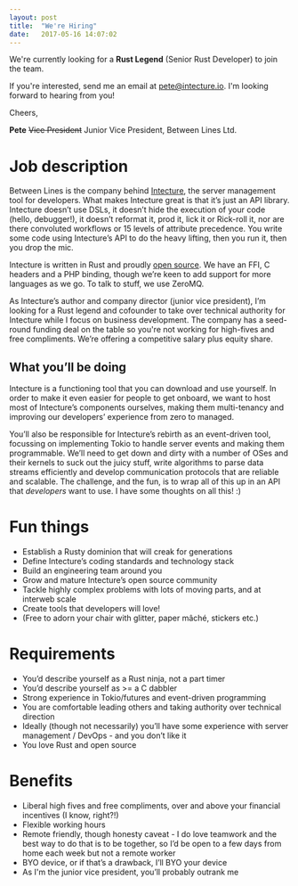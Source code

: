 ```yaml
---
layout: post
title:  "We're Hiring"
date:   2017-05-16 14:07:02
---
```

We're currently looking for a **Rust Legend** (Senior Rust Developer) to join the team.

If you're interested, send me an email at [pet&#101;&#64;intecture&#46;io](m&#97;il&#116;&#111;&#58;pe&#37;&#55;4e&#64;i&#37;&#54;E&#116;&#101;&#37;&#54;3tur%6&#53;&#37;2Eio). I'm looking forward to hearing from you!

Cheers,

**Pete**
<s>Vice President</s> Junior Vice President, Between Lines Ltd.

# Job description
Between Lines is the company behind [Intecture](https://intecture.io), the server management tool for developers. What makes Intecture great is that it’s just an API library. Intecture doesn’t use DSLs, it doesn’t hide the execution of your code (hello, debugger!), it doesn’t reformat it, prod it, lick it or Rick-roll it, nor are there convoluted workflows or 15 levels of attribute precedence. You write some code using Intecture’s API to do the heavy lifting, then you run it, then you drop the mic.

Intecture is written in Rust and proudly [open source](https://github.com/intecture). We have an FFI, C headers and a PHP binding, though we’re keen to add support for more languages as we go. To talk to stuff, we use ZeroMQ.

As Intecture’s author and company director (junior vice president), I’m looking for a Rust legend and cofounder to take over technical authority for Intecture while I focus on business development. The company has a seed-round funding deal on the table so you're not working for high-fives and free compliments. We’re offering a competitive salary plus equity share.

## What you’ll be doing
Intecture is a functioning tool that you can download and use yourself. In order to make it even easier for people to get onboard, we want to host most of Intecture’s components ourselves, making them multi-tenancy and improving our developers’ experience from zero to managed.

You’ll also be responsible for Intecture’s rebirth as an event-driven tool, focussing on implementing Tokio to handle server events and making them programmable. We’ll need to get down and dirty with a number of OSes and their kernels to suck out the juicy stuff, write algorithms to parse data streams efficiently and develop communication protocols that are reliable and scalable. The challenge, and the fun, is to wrap all of this up in an API that _developers_ want to use. I have some thoughts on all this! :)

# Fun things
- Establish a Rusty dominion that will creak for generations
- Define Intecture’s coding standards and technology stack
- Build an engineering team around you
- Grow and mature Intecture’s open source community
- Tackle highly complex problems with lots of moving parts, and at interweb scale
- Create tools that developers will love!
- (Free to adorn your chair with glitter, paper mâché, stickers etc.)

# Requirements
- You’d describe yourself as a Rust ninja, not a part timer
- You’d describe yourself as >= a C dabbler
- Strong experience in Tokio/futures and event-driven programming
- You are comfortable leading others and taking authority over technical direction
- Ideally (though not necessarily) you’ll have some experience with server management / DevOps - and you don’t like it
- You love Rust and open source

# Benefits
- Liberal high fives and free compliments, over and above your financial incentives (I know, right?!)
- Flexible working hours
- Remote friendly, though honesty caveat - I do love teamwork and the best way to do that is to be together, so I’d be open to a few days from home each week but not a remote worker
- BYO device, or if that’s a drawback, I’ll BYO your device
- As I'm the junior vice president, you’ll probably outrank me
